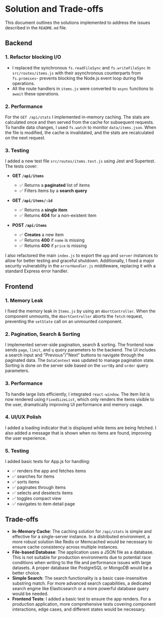 # Solution and Trade-offs

This document outlines the solutions implemented to address the issues described in the `README.md` file.

## Backend

### 1. Refactor blocking I/O

- I replaced the synchronous `fs.readFileSync` and `fs.writeFileSync` in `src/routes/items.js` with their asynchronous counterparts from `fs.promises`- prevents blocking the Node.js event loop during file operations.
- All the route handlers in `items.js` were converted to `async` functions to `await` these operations.

### 2. Performance

For the `GET /api/stats` I implemented in-memory caching. The stats are calculated once and then served from the cache for subsequent requests. To handle data changes, I used `fs.watch` to monitor `data/items.json`. When the file is modified, the cache is invalidated, and the stats are recalculated on the next request.

### 3. Testing

I added a new test file `src/routes/items.test.js` using Jest and Supertest. The tests cover:
- **GET `/api/items`**
    - ✅ Returns a **paginated** list of items
    - ✅ Filters items by a **search query**

- **GET `/api/items/:id`**
    - ✅ Returns a **single item**
    - ✅ Returns **404** for a non-existent item

- **POST `/api/items`**
    - ✅ **Creates** a new item
    - ✅ Returns **400** if `name` is missing
    - ✅ Returns **400** if `price` is missing


I also refactored the main `index.js` to export the `app` and `server` instances to allow for better testing and graceful shutdown. 
Additionally, I fixed a major security vulnerability in the `errorHandler.js` middleware, replacing it with a standard Express error handler.

## Frontend

### 1. Memory Leak

I fixed the memory leak in `Items.js` by using an `AbortController`. When the component unmounts, the `AbortController` aborts the `fetch` request, preventing the `setState` call on an unmounted component.

### 2. Pagination, Search & Sorting

I implemented server-side pagination, search & sorting. The frontend now sends `page`, `limit`, and `q` query parameters to the backend. The UI includes a search input and "Previous"/"Next" buttons to navigate through the paginated data. The `DataContext` was updated to manage pagination state. Sorting is done on the server side based on the `sortBy` and `order` query parameters.

### 3. Performance

To handle large lists efficiently, I integrated `react-window`. The item list is now rendered using `FixedSizeList`, which only renders the items visible to the user, dramatically improving UI performance and memory usage.

### 4. UI/UX Polish

I added a loading indicator that is displayed while items are being fetched. I also added a message that is shown when no items are found, improving the user experience.

### 5. Testing

I added basic tests for App.js for handling:
-   ✅ renders the app and fetches items
-   ✅ searches for items
-   ✅ sorts items
-   ✅ paginates through items
-   ✅ selects and deselects items
-   ✅ toggles compact view
-   ✅ navigates to item detail page

## Trade-offs

-   **In-Memory Cache**: The caching solution for `/api/stats` is simple and effective for a single-server instance. In a distributed environment, a more robust solution like Redis or Memcached would be necessary to ensure cache consistency across multiple instances.
-   **File-based Database**: The application uses a JSON file as a database. This is not suitable for production environments due to potential race conditions when writing to the file and performance issues with large datasets. A proper database like PostgreSQL or MongoDB would be a better choice.
-   **Simple Search**: The search functionality is a basic case-insensitive substring match. For more advanced search capabilities, a dedicated search engine like Elasticsearch or a more powerful database query would be needed.
-   **Frontend Tests**: I added a basic test to ensure the app renders. For a production application, more comprehensive tests covering component interactions, edge cases, and different states would be necessary.
